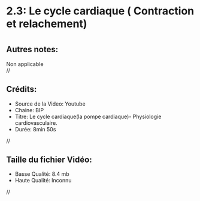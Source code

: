 
2.3: Le cycle cardiaque ( Contraction et relachement)
=====================================================

# 

## Autres notes:


Non applicable  
//
## **Crédits:**

- Source de la Video: Youtube
- Chaine: BIP
- Titre: Le cycle cardiaque(la pompe cardiaque)- Physiologie cardiovasculaire.
- Durée: 8min 50s
  
//
## Taille du fichier Vidéo:

- Basse Qualité: 8.4 mb
- Haute Qualité: Inconnu
  
//